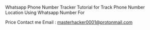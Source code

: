 Whatsapp Phone Number Tracker
Tutorial for Track Phone Number Location Using Whatsapp Number For 

Price Contact me Email : masterhacker0001@protonmail.com
